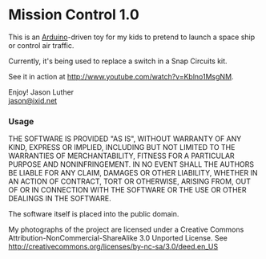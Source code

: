 # Mission Control 1.0

This is an [Arduino](http://www.arduino.cc)-driven toy for my kids to pretend to launch a space ship or control air traffic. 

Currently, it's being used to replace a switch in a Snap Circuits kit.

See it in action at http://www.youtube.com/watch?v=Kblno1MsgNM. 

Enjoy!
Jason Luther  
<jason@ixid.net>

### Usage

THE SOFTWARE IS PROVIDED "AS IS", WITHOUT WARRANTY OF ANY KIND, EXPRESS OR IMPLIED, INCLUDING BUT NOT LIMITED TO THE WARRANTIES OF MERCHANTABILITY, FITNESS FOR A PARTICULAR PURPOSE AND NONINFRINGEMENT. IN NO EVENT SHALL THE AUTHORS BE LIABLE FOR ANY CLAIM, DAMAGES OR OTHER LIABILITY, WHETHER IN AN ACTION OF CONTRACT, TORT OR OTHERWISE, ARISING FROM, OUT OF OR IN CONNECTION WITH THE SOFTWARE OR THE USE OR OTHER DEALINGS IN THE SOFTWARE.

The software itself is placed into the public domain.

My photographs of the project are licensed under a Creative Commons Attribution-NonCommercial-ShareAlike 3.0 Unported License. See http://creativecommons.org/licenses/by-nc-sa/3.0/deed.en_US
